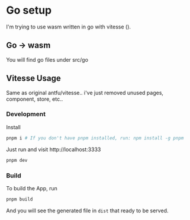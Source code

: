 # Go setup

I'm trying to use wasm written in go with vitesse ().

## Go -> wasm

You will find go files under src/go

## Vitesse Usage

Same as original antfu/vitesse.. i've just removed unused pages, component, store, etc..

### Development

Install
```bash
pnpm i # If you don't have pnpm installed, run: npm install -g pnpm
````

Just run and visit http://localhost:3333

```bash
pnpm dev
```

### Build

To build the App, run

```bash
pnpm build
```

And you will see the generated file in `dist` that ready to be served.
